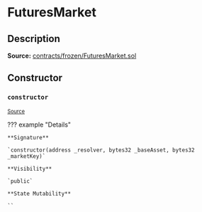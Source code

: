 # FuturesMarket

## Description

**Source:** [contracts/frozen/FuturesMarket.sol](https://github.com/Synthetixio/synthetix/tree/v2.94.0-alpha/contracts/frozen/FuturesMarket.sol)

## Constructor

### `constructor`

<sub>[Source](https://github.com/Synthetixio/synthetix/tree/v2.94.0-alpha/contracts/frozen/FuturesMarket.sol#L59)</sub>

??? example "Details"

    **Signature**

    `constructor(address _resolver, bytes32 _baseAsset, bytes32 _marketKey)`

    **Visibility**

    `public`

    **State Mutability**

    ``
